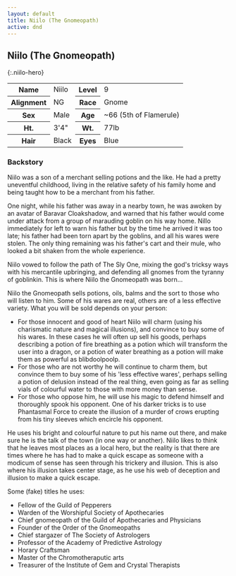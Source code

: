 ```yaml
---
layout: default
title: Niilo (The Gnomeopath)
active: dnd
---
```


## Niilo (The Gnomeopath)
{:.niilo-hero}

<table>
  <tr><th>Name</th><td>Niilo</td><th>Level</th><td>9</td></tr>
  <tr><th>Alignment</th><td>NG</td><th>Race</th><td>Gnome</td></tr>
  <tr><th>Sex</th><td>Male</td><th>Age</th><td>~66 (5th of Flamerule)</td></tr>
  <tr><th>Ht.</th><td>3'4"</td><th>Wt.</th><td>77lb</td></tr>
  <tr><th>Hair</th><td>Black</td><th>Eyes</th><td>Blue</td></tr>
</table>

### Backstory

Niilo was a son of a merchant selling potions and the like. He had a pretty uneventful childhood, living in the relative safety of his family home and being taught how to be a merchant from his father.

One night, while his father was away in a nearby town, he was awoken by an avatar of Baravar Cloakshadow, and warned that his father would come under attack from a group of marauding goblin on his way home. Nillo immediately for left to warn his father but by the time he arrived it was too late; his father had been torn apart by the goblins, and all his wares were stolen. The only thing remaining was his father's cart and their mule, who looked a bit shaken from the whole experience.

Niilo vowed to follow the path of The Sly One, mixing the god's tricksy ways with his mercantile upbringing, and defending all gnomes from the tyranny of goblinkin. This is where Niilo the Gnomeopath was born...

Niilo the Gnomeopath sells potions, oils, balms and the sort to those who will listen to him. Some of his wares are real, others are of a less effective variety. What you will be sold depends on your person:

* For those innocent and good of heart Niilo will charm (using his charismatic nature and magical illusions), and convince to buy some of his wares. In these cases he will often up sell his goods, perhaps describing a potion of fire breathing as a potion which will transform the user into a dragon, or a potion of water breathing as a potion will make them as powerful as blibdoolpoolp.
* For those who are not worthy he will continue to charm them, but convince them to buy some of his 'less effective wares', perhaps selling a potion of delusion instead of the real thing, even going as far as selling vials of colourful water to those with more money than sense.
* For those who oppose him, he will use his magic to defend himself and thoroughly spook his opponent. One of his darker tricks is to use Phantasmal Force to create the illusion of a murder of crows erupting from his tiny sleeves which encircle his opponent.

He uses his bright and colourful nature to put his name out there, and make sure he is the talk of the town (in one way or another). Niilo likes to think that he leaves most places as a local hero, but the reality is that there are times where he has had to make a quick escape as someone with a modicum of sense has seen through his trickery and illusion. This is also where his illusion takes center stage, as he use his web of deception and illusion to make a quick escape.

Some (fake) titles he uses:

* Fellow of the Guild of Pepperers
* Warden of the Worshipful Society of Apothecaries
* Chief gnomeopath of the Guild of Apothecaries and Physicians
* Founder of the Order of the Gnomeopaths
* Chief stargazer of The Society of Astrologers
* Professor of the Academy of Predictive Astrology
* Horary Craftsman
* Master of the Chromotheraputic arts
* Treasurer of the Institute of Gem and Crystal Therapists

 